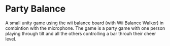 # Party Balance

A small unity game using the wii balance board (with Wii Balance Walker) in combintion with the microphone. The game is a party game with one person playing through tilt and all the others controlling a bar throuh their cheer level.
